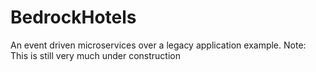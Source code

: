 # BedrockHotels
 An event driven microservices over a legacy application example.
 Note: This is still very much under construction
